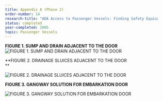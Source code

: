 ```yaml
---
title: Appendix A (Phase 2)
order-number: 14
research-title: "ADA Access to Passenger Vessels: Finding Safety Equivalence Solutions for Weathertight Doors with Coamings"
status: completed
year-completed: 2005
topic: Passenger Vessels
---
```


**FIGURE 1. SUMP AND DRAIN ADJACENT TO THE DOOR**\
![FIGURE 1. SUMP AND DRAIN ADJACENT TO THE DOOR](https://www.access-board.gov/images/vessel-doors/report_clip_image002_0002.jpg)

**FIGURE 2. DRAINAGE SLUICES ADJACENT TO THE DOOR\
**

![FIGURE 2. DRAINAGE SLUICES ADJACENT TO THE DOOR](https://www.access-board.gov/images/vessel-doors/report_clip_image002_0003.jpg)

**FIGURE 3. GANGWAY SOLUTION FOR EMBARKATION DOOR**

![FIGURE 3. GANGWAY SOLUTION FOR EMBARKATION DOOR](https://www.access-board.gov/images/vessel-doors/report_clip_image002_0004.jpg)
